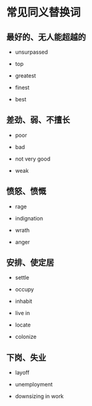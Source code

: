 # 常见同义替换词


## 最好的、无人能超越的

- unsurpassed

- top

- greatest

- finest

- best

## 差劲、弱、不擅长

- poor

- bad

- not very good

- weak

## 愤怒、愤慨

- rage

- indignation

- wrath

- anger

## 安排、使定居

- settle

- occupy

- inhabit

- live in

- locate

- colonize

## 下岗、失业

- layoff

- unemployment

- downsizing in work 

